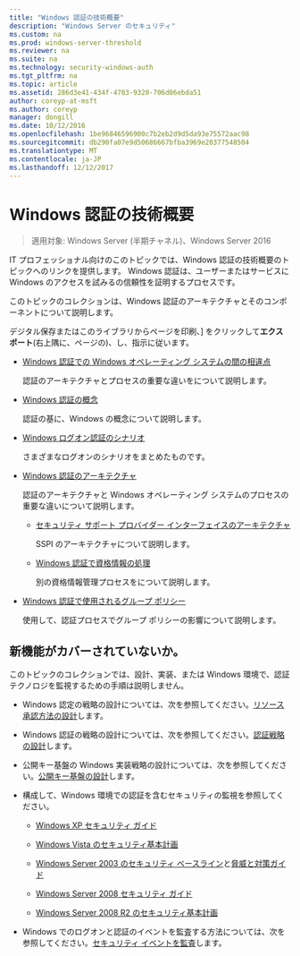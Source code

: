 ```yaml
---
title: "Windows 認証の技術概要"
description: "Windows Server のセキュリティ"
ms.custom: na
ms.prod: windows-server-threshold
ms.reviewer: na
ms.suite: na
ms.technology: security-windows-auth
ms.tgt_pltfrm: na
ms.topic: article
ms.assetid: 286d3e41-434f-4703-9320-706d06ebda51
author: coreyp-at-msft
ms.author: coreyp
manager: dongill
ms.date: 10/12/2016
ms.openlocfilehash: 1be96846596900c7b2eb2d9d5da93e75572aac98
ms.sourcegitcommit: db290fa07e9d50686667bfba3969e20377548504
ms.translationtype: MT
ms.contentlocale: ja-JP
ms.lasthandoff: 12/12/2017
---
```

# <a name="windows-authentication-technical-overview"></a>Windows 認証の技術概要

>適用対象: Windows Server (半期チャネル)、Windows Server 2016

IT プロフェッショナル向けのこのトピックでは、Windows 認証の技術概要のトピックへのリンクを提供します。 Windows 認証は、ユーザーまたはサービスに Windows のアクセスを試みるの信頼性を証明するプロセスです。

このトピックのコレクションは、Windows 認証のアーキテクチャとそのコンポーネントについて説明します。

デジタル保存またはこのライブラリからページを印刷、] をクリックして**エクスポート**(右上隅に、ページの)、し、指示に従います。

-   [Windows 認証での Windows オペレーティング システムの間の相違点](https://technet.microsoft.com/library/dn169017.aspx)

    認証のアーキテクチャとプロセスの重要な違いをについて説明します。

-   [Windows 認証の概念](https://technet.microsoft.com/library/dn169018.aspx)

    認証の基に、Windows の概念について説明します。

-   [Windows ログオン認証のシナリオ](https://technet.microsoft.com/library/dn169020.aspx)

    さまざまなログオンのシナリオをまとめたものです。

-   [Windows 認証のアーキテクチャ](https://technet.microsoft.com/library/dn169024.aspx)

    認証のアーキテクチャと Windows オペレーティング システムのプロセスの重要な違いについて説明します。

    -   [セキュリティ サポート プロバイダー インターフェイスのアーキテクチャ](https://technet.microsoft.com/library/dn169026.aspx)

        SSPI のアーキテクチャについて説明します。

    -   [Windows 認証で資格情報の処理](https://technet.microsoft.com/library/dn169014.aspx)

        別の資格情報管理プロセスをについて説明します。

-   [Windows 認証で使用されるグループ ポリシー](https://technet.microsoft.com/library/dn169021.aspx)

    使用して、認証プロセスでグループ ポリシーの影響について説明します。

## <a name="what-is-not-covered"></a>新機能がカバーされていないか。
このトピックのコレクションでは、設計、実装、または Windows 環境で、認証テクノロジを監視するための手順は説明しません。

-   Windows 認定の戦略の設計については、次を参照してください。[リソース承認方法の設計](https://technet.microsoft.com/library/cc783368.aspx)します。

-   Windows 認証の戦略の設計については、次を参照してください。[認証戦略の設計](https://technet.microsoft.com/library/cc758124.aspx)します。

-   公開キー基盤の Windows 実装戦略の設計については、次を参照してください。[公開キー基盤の設計](https://technet.microsoft.com/library/cc773138.aspx)します。

-   構成して、Windows 環境での認証を含むセキュリティの監視を参照してください。

    -   [Windows XP セキュリティ ガイド](https://www.microsoft.com/download/details.aspx?id=962)

    -   [Windows Vista のセキュリティ基本計画](https://technet.microsoft.com/library/dd450978.aspx)

    -   [Windows Server 2003 のセキュリティ ベースライン](https://technet.microsoft.com/library/cc163140.aspx)と[脅威と対策ガイド](https://technet.microsoft.com/library/dd162275.aspx)

    -   [Windows Server 2008 セキュリティ ガイド](https://www.microsoft.com/download/details.aspx?id=17606)

    -   [Windows Server 2008 R2 のセキュリティ基本計画](https://technet.microsoft.com/library/gg236605.aspx)

-   Windows でのログオンと認証のイベントを監査する方法については、次を参照してください。[セキュリティ イベントを監査](https://technet.microsoft.com/library/cc776394.aspx)します。


